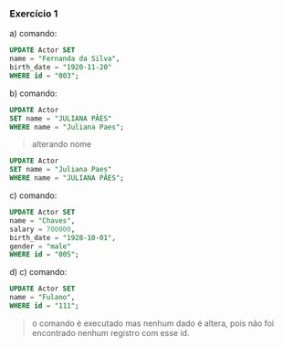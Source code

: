 ### Exercício 1
a) comando: 
```sql
UPDATE Actor SET 
name = "Fernanda da Silva", 
birth_date = "1920-11-20"
WHERE id = "003";
```
b) comando: 
```sql
UPDATE Actor
SET name = "JULIANA PÃES"
WHERE name = "Juliana Paes";
```
> alterando nome 
```sql
UPDATE Actor
SET name = "Juliana Paes"
WHERE name = "JULIANA PÃES";
```
c) comando: 
```sql
UPDATE Actor SET 
name = "Chaves",
salary = 700000,
birth_date = "1928-10-01",
gender = "male"
WHERE id = "005";
```
d)
c) comando: 
```sql
UPDATE Actor SET 
name = "Fulano",
WHERE id = "111";
```
> o comando é executado mas nenhum dado é altera, pois não foi encontrado nenhum registro com esse id.
